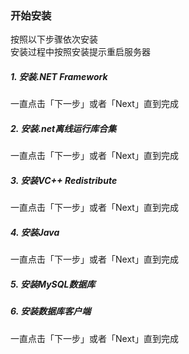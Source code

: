 ### 开始安装  
按照以下步骤依次安装  
安装过程中按照安装提示重启服务器

##### 1. 安装.NET Framework
一直点击「下一步」或者「Next」直到完成

##### 2. 安装.net离线运行库合集  
一直点击「下一步」或者「Next」直到完成


##### 3. 安装VC++ Redistribute  
一直点击「下一步」或者「Next」直到完成


##### 4. 安装Java  
一直点击「下一步」或者「Next」直到完成


##### 5. 安装MySQL数据库


##### 6. 安装数据库客户端  
一直点击「下一步」或者「Next」直到完成
